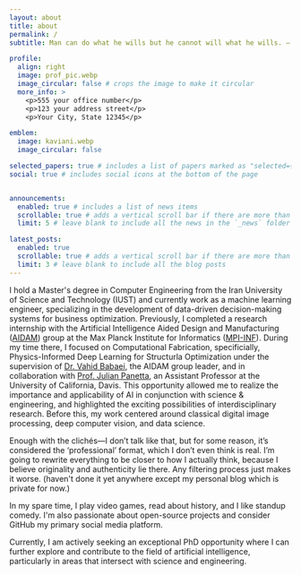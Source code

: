 ```yaml
---
layout: about
title: about
permalink: /
subtitle: Man can do what he wills but he cannot will what he wills. — Arthur Schopenhauer

profile:
  align: right
  image: prof_pic.webp
  image_circular: false # crops the image to make it circular
  more_info: >
    <p>555 your office number</p>
    <p>123 your address street</p>
    <p>Your City, State 12345</p>

emblem:
  image: kaviani.webp
  image_circular: false

selected_papers: true # includes a list of papers marked as "selected={true}"
social: true # includes social icons at the bottom of the page


announcements:
  enabled: true # includes a list of news items
  scrollable: true # adds a vertical scroll bar if there are more than 3 news items
  limit: 5 # leave blank to include all the news in the `_news` folder

latest_posts:
  enabled: true
  scrollable: true # adds a vertical scroll bar if there are more than 3 new posts items
  limit: 3 # leave blank to include all the blog posts
---
```


I hold a Master's degree in Computer Engineering from the Iran University of Science and Technology (IUST) and currently work as a machine learning engineer, specializing in the development of data-driven decision-making systems for business optimization. Previously, I completed a research internship with the Artificial Intelligence Aided Design and Manufacturing (<a href="https://aidam.mpi-inf.mpg.de/">AIDAM</a>) group at the Max Planck Institute for Informatics (<a href="https://www.mpi-inf.mpg.de/home/">MPI-INF</a>). During my time there, I focused on Computational Fabrication, specificially, Physics-Informed Deep Learning for Structurla Optimization under the supervision of <a href="https://aidam.mpi-inf.mpg.de/?view=people_vahid">Dr. Vahid Babaei</a>, the AIDAM group leader, and in collaboration with <a href="https://julianpanetta.com/">Prof. Julian Panetta</a>, an Assistant Professor at the University of California, Davis. This opportunity allowed me to realize the importance and applicability of AI in conjunction with science & engineering, and highlighted the exciting possibilities of interdisciplinary research. Before this, my work centered around classical digital image processing, deep computer vision, and data science.

Enough with the clichés—I don’t talk like that, but for some reason, it’s considered the ‘professional’ format, which I don’t even think is real. I’m going to rewrite everything to be closer to how I actually think, because I believe originality and authenticity lie there. Any filtering process just makes it worse. (haven't done it yet anywhere except my personal blog which is private for now.)

In my spare time, I play video games, read about history, and I like standup comedy. I'm also passionate about open-source projects and consider GitHub my primary social media platform.

Currently, I am actively seeking an exceptional PhD opportunity where I can further explore and contribute to the field of artificial intelligence, particularly in areas that intersect with science and engineering.
